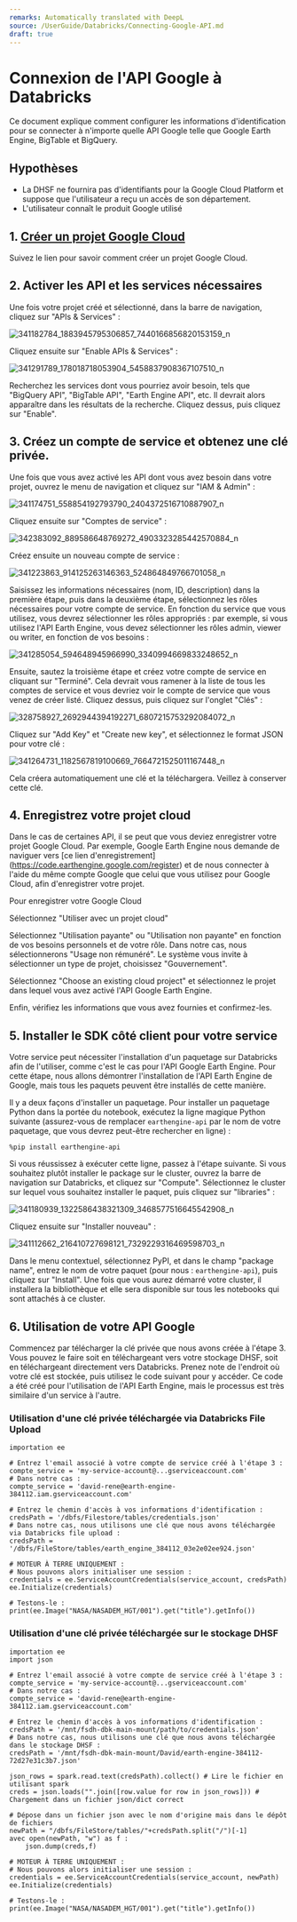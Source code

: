 ```yaml
---
remarks: Automatically translated with DeepL
source: /UserGuide/Databricks/Connecting-Google-API.md
draft: true
---
```


# Connexion de l'API Google à Databricks

Ce document explique comment configurer les informations d'identification pour se connecter à n'importe quelle API Google telle que Google Earth Engine, BigTable et BigQuery.

## Hypothèses

- La DHSF ne fournira pas d'identifiants pour la Google Cloud Platform et suppose que l'utilisateur a reçu un accès de son département.
- L'utilisateur connaît le produit Google utilisé

## 1. [Créer un projet Google Cloud](https://developers.google.com/workspace/guides/create-project)

Suivez le lien pour savoir comment créer un projet Google Cloud.

## 2. Activer les API et les services nécessaires

Une fois votre projet créé et sélectionné, dans la barre de navigation, cliquez sur "APIs & Services" :

![341182784_1883945795306857_7440166856820153159_n](https://user-images.githubusercontent.com/56747050/233416304-13b98718-337e-42eb-b6ae-0e1888404fea.png)

Cliquez ensuite sur "Enable APIs & Services" :

![341291789_178018718053904_5458837908367107510_n](https://user-images.githubusercontent.com/56747050/233416401-5de8b538-6c2a-4e89-a578-6810736eb484.png)

Recherchez les services dont vous pourriez avoir besoin, tels que "BigQuery API", "BigTable API", "Earth Engine API", etc. Il devrait alors apparaître dans les résultats de la recherche. Cliquez dessus, puis cliquez sur "Enable".

## 3. Créez un compte de service et obtenez une clé privée.

Une fois que vous avez activé les API dont vous avez besoin dans votre projet, ouvrez le menu de navigation et cliquez sur "IAM & Admin" :

![341174751_558854192793790_2404372516710887907_n](https://user-images.githubusercontent.com/56747050/233416480-e9e68e01-6d9f-4db2-9235-9fd68c03a500.png)

Cliquez ensuite sur "Comptes de service" :

![342383092_889586648769272_4903323285442570884_n](https://user-images.githubusercontent.com/56747050/233416581-b959909c-d8f2-42ef-a304-f2734e7aaeb3.png)

Créez ensuite un nouveau compte de service :

![341223863_914125263146363_524864849766701058_n](https://user-images.githubusercontent.com/56747050/233416627-8c378c19-e2cc-44d9-8b18-8e64735ecc7b.png)

Saisissez les informations nécessaires (nom, ID, description) dans la première étape, puis dans la deuxième étape, sélectionnez les rôles nécessaires pour votre compte de service. En fonction du service que vous utilisez, vous devrez sélectionner les rôles appropriés : par exemple, si vous utilisez l'API Earth Engine, vous devez sélectionner les rôles admin, viewer ou writer, en fonction de vos besoins :

![341285054_594648945966990_3340994669833248652_n](https://user-images.githubusercontent.com/56747050/233417210-10045800-9b95-4aab-b1e8-0ac86752c586.png)

Ensuite, sautez la troisième étape et créez votre compte de service en cliquant sur "Terminé". Cela devrait vous ramener à la liste de tous les comptes de service et vous devriez voir le compte de service que vous venez de créer listé. Cliquez dessus, puis cliquez sur l'onglet "Clés" :

![328758927_2692944394192271_6807215753292084072_n](https://user-images.githubusercontent.com/56747050/233417265-fd030087-8034-44c7-8177-786af4b02e7d.png)

Cliquez sur "Add Key" et "Create new key", et sélectionnez le format JSON pour votre clé :

![341264731_1182567819100669_7664721525011167448_n](https://user-images.githubusercontent.com/56747050/233417303-b47f9007-d15f-4211-a049-cc6cddcd0b21.png)

Cela créera automatiquement une clé et la téléchargera. Veillez à conserver cette clé.

## 4. Enregistrez votre projet cloud

Dans le cas de certaines API, il se peut que vous deviez enregistrer votre projet Google Cloud. Par exemple, Google Earth Engine nous demande de naviguer vers [ce lien d'enregistrement] (https://code.earthengine.google.com/register) et de nous connecter à l'aide du même compte Google que celui que vous utilisez pour Google Cloud, afin d'enregistrer votre projet.

Pour enregistrer votre Google Cloud

Sélectionnez "Utiliser avec un projet cloud"

Sélectionnez "Utilisation payante" ou "Utilisation non payante" en fonction de vos besoins personnels et de votre rôle. Dans notre cas, nous sélectionnerons "Usage non rémunéré". Le système vous invite à sélectionner un type de projet, choisissez "Gouvernement".

Sélectionnez "Choose an existing cloud project" et sélectionnez le projet dans lequel vous avez activé l'API Google Earth Engine.

Enfin, vérifiez les informations que vous avez fournies et confirmez-les.

## 5. Installer le SDK côté client pour votre service

Votre service peut nécessiter l'installation d'un paquetage sur Databricks afin de l'utiliser, comme c'est le cas pour l'API Google Earth Engine. Pour cette étape, nous allons démontrer l'installation de l'API Earth Engine de Google, mais tous les paquets peuvent être installés de cette manière.

Il y a deux façons d'installer un paquetage. Pour installer un paquetage Python dans la portée du notebook, exécutez la ligne magique Python suivante (assurez-vous de remplacer `earthengine-api` par le nom de votre paquetage, que vous devrez peut-être rechercher en ligne) :

```
%pip install earthengine-api
```

Si vous réussissez à exécuter cette ligne, passez à l'étape suivante. Si vous souhaitez plutôt installer le package sur le cluster, ouvrez la barre de navigation sur Databricks, et cliquez sur "Compute". Sélectionnez le cluster sur lequel vous souhaitez installer le paquet, puis cliquez sur "libraries" :

![341180939_1322586438321309_3468577516645542908_n](https://user-images.githubusercontent.com/56747050/233418201-52d806c7-9d0d-4e2f-a839-ff7d39d161af.png)

Cliquez ensuite sur "Installer nouveau" :

![341112662_216410727698121_7329229316469598703_n](https://user-images.githubusercontent.com/56747050/233419405-8c2d008d-1e6a-4f00-94b5-1528a17fac58.png)

Dans le menu contextuel, sélectionnez PyPI, et dans le champ "package name", entrez le nom de votre paquet (pour nous : `earthengine-api`), puis cliquez sur "Install". Une fois que vous aurez démarré votre cluster, il installera la bibliothèque et elle sera disponible sur tous les notebooks qui sont attachés à ce cluster.

## 6. Utilisation de votre API Google

Commencez par télécharger la clé privée que nous avons créée à l'étape 3. Vous pouvez le faire soit en téléchargeant vers votre stockage DHSF, soit en téléchargeant directement vers Databricks. Prenez note de l'endroit où votre clé est stockée, puis utilisez le code suivant pour y accéder. Ce code a été créé pour l'utilisation de l'API Earth Engine, mais le processus est très similaire d'un service à l'autre.

### Utilisation d'une clé privée téléchargée via Databricks File Upload

```
importation ee

# Entrez l'email associé à votre compte de service créé à l'étape 3 :
compte_service = 'my-service-account@...gserviceaccount.com'
# Dans notre cas :
compte_service = 'david-rene@earth-engine-384112.iam.gserviceaccount.com'

# Entrez le chemin d'accès à vos informations d'identification :
credsPath = '/dbfs/Filestore/tables/credentials.json'
# Dans notre cas, nous utilisons une clé que nous avons téléchargée via Databricks file upload :
credsPath = '/dbfs/FileStore/tables/earth_engine_384112_03e2e02ee924.json'

# MOTEUR À TERRE UNIQUEMENT :
# Nous pouvons alors initialiser une session :
credentials = ee.ServiceAccountCredentials(service_account, credsPath)
ee.Initialize(credentials)

# Testons-le :
print(ee.Image("NASA/NASADEM_HGT/001").get("title").getInfo())
```

### Utilisation d'une clé privée téléchargée sur le stockage DHSF

```
importation ee
import json

# Entrez l'email associé à votre compte de service créé à l'étape 3 :
compte_service = 'my-service-account@...gserviceaccount.com'
# Dans notre cas :
compte_service = 'david-rene@earth-engine-384112.iam.gserviceaccount.com'

# Entrez le chemin d'accès à vos informations d'identification :
credsPath = '/mnt/fsdh-dbk-main-mount/path/to/credentials.json'
# Dans notre cas, nous utilisons une clé que nous avons téléchargée dans le stockage DHSF :
credsPath = '/mnt/fsdh-dbk-main-mount/David/earth-engine-384112-72d27e31c3b7.json'

json_rows = spark.read.text(credsPath).collect() # Lire le fichier en utilisant spark
creds = json.loads("".join([row.value for row in json_rows])) # Chargement dans un fichier json/dict correct

# Dépose dans un fichier json avec le nom d'origine mais dans le dépôt de fichiers
newPath = "/dbfs/FileStore/tables/"+credsPath.split("/")[-1]
avec open(newPath, "w") as f :
    json.dump(creds,f)

# MOTEUR À TERRE UNIQUEMENT :
# Nous pouvons alors initialiser une session :
credentials = ee.ServiceAccountCredentials(service_account, newPath)
ee.Initialize(credentials)

# Testons-le :
print(ee.Image("NASA/NASADEM_HGT/001").get("title").getInfo())
```
